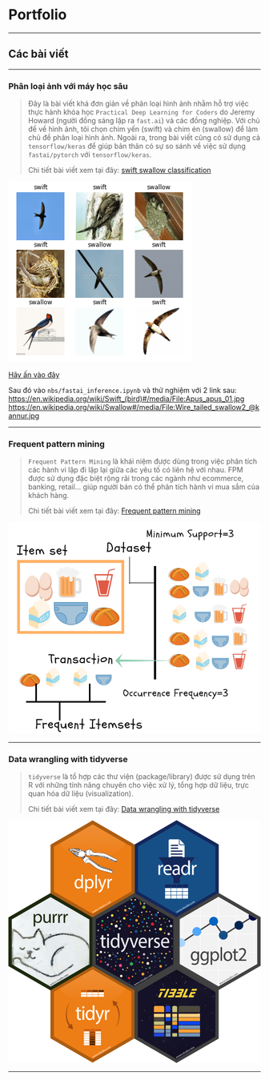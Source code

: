 # Portfolio

---

## Các bài viết

---

### Phân loại ảnh với máy học sâu
> Đây là bài viết khá đơn giản về phân loại hình ảnh nhằm hỗ trợ việc thực hành khóa học `Practical Deep Learning for Coders` do Jeremy Howard (người đồng sáng lập ra `fast.ai`) và các đồng nghiệp. Với chủ đề về hình ảnh, tôi chọn chim yến (swift) và chim én (swallow) để làm chủ đề phân loại hình ảnh. Ngoài ra, trong bài viết cũng có sử dụng cả `tensorflow/keras` để giúp bản thân có sự so sánh về việc sử dụng `fastai/pytorch` với `tensorflow/keras`.
>
> Chi tiết bài viết xem tại đây: [swift swallow classification](https://github.com/ddpham/swift_swallow_classification)
<img src="images/swift_swallow.png?raw=true"/>

[Hãy ấn vào đây](https://mybinder.org/v2/gh/ddpham/swift_swallow_classification/master?filepath=%2Fvoila%2Frender%2Ffastai_inference.ipynb)

Sau đó vào `nbs/fastai_inference.ipynb` và thử nghiệm với 2 link sau:
https://en.wikipedia.org/wiki/Swift_(bird)#/media/File:Apus_apus_01.jpg
https://en.wikipedia.org/wiki/Swallow#/media/File:Wire_tailed_swallow2_@kannur.jpg

---

### Frequent pattern mining
> `Frequent Pattern Mining` là khái niệm được dùng trong việc phân tích các hành vi lặp đi lặp lại giữa các yêu tố có liên hệ với nhau. FPM được sử dụng đặc biệt rộng rãi trong các ngành như ecommerce, banking, retail... giúp người bán có thể phân tích hành vi mua sắm của khách hàng.
>
> Chi tiết bài viết xem tại đây: [Frequent pattern mining](https://github.com/ddpham/Frequent-Pattern-Mining-Basics#readme)
<img src="images/AffinityAnalysis.png?raw=true"/>

---

### Data wrangling with tidyverse
> `tidyverse` là tổ hợp các thư viện (package/library) được sử dụng trên R với những tính năng chuyên cho việc xử lý, tổng hợp dữ liệu, trực quan hóa dữ liệu (visualization).
>
> Chi tiết bài viết xem tại đây: [Data wrangling with tidyverse](https://github.com/ddpham/data-wrangling-with-tidyverse)
<img src="images/tidyverse.png?raw=true"/>

---
